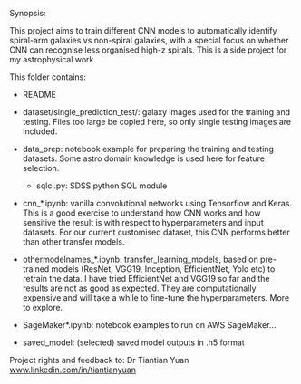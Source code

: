 Synopsis:

This project aims to train different CNN  models to automatically
identify spiral-arm galaxies vs non-spiral galaxies, with a special
focus on whether CNN can recognise less organised high-z spirals.
This is a side project for my astrophysical work <br/>


This folder contains:<br/>

* README<br/>
* dataset/single\_prediction\_test/: galaxy images used for the training and testing. Files too
  large be copied here, so only single testing images are
  included. <br/>
  
* data_prep: notebook example for preparing the training and testing
datasets. Some astro domain knowledge is used here for feature selection.<br/>
     * sqlcl.py: SDSS python SQL module <br/>
 

* cnn\_\*.ipynb:    vanilla convolutional networks using
  Tensorflow and Keras. This is a good exercise to understand how CNN
  works and how sensitive the result is with respect to
  hyperparameters and input datasets. For our current customised dataset,  this CNN performs better than
  other transfer models. <br/>

* othermodelnames\_\*.ipynb:  transfer\_learning\_models, based on  pre-trained models (ResNet, VGG19,
Inception, EfficientNet, Yolo etc) to retrain the data. I have tried EfficientNet and VGG19 so far and the 
results are not as good as expected. They are computationally expensive and will take a while
to fine-tune the hyperparameters. More to explore. <br/>
  
* SageMaker*.ipynb: notebook examples to run  on AWS SageMaker...

* saved\_model: (selected) saved model outputs in .h5 format <br/>


  

Project rights and feedback to: Dr Tiantian Yuan<br/>
www.linkedin.com/in/tiantianyuan                                                                     
